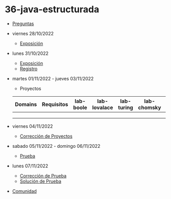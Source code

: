 # 36-java-estructurada

- [Preguntas](https://escuela.it/cursos/curso-recurrencia-desarrollo-software/clase/patron)
- viernes 28/10/2022
  - [Exposición](https://escuela.it/cursos/curso-recurrencia-desarrollo-software/clase/patron)
- lunes 31/10/2022
  - [Exposición](https://escuela.it/cursos/curso-recurrencia-desarrollo-software/clase/patron)
  - [Registro](https://forms.gle/pA2QvsW32P4KtTD77)
- martes 01/11/2022 - jueves 03/11/2022
  - Proyectos
  
  |Domains|Requisitos|lab-boole|lab-lovalace|lab-turing|lab-chomsky|lab-bernersLee|
  |-------|----------|---------|------------|----------|-----------|--------------|
  |       |          |         |            |          |           |              |
  |       |          |         |            |          |           |              |
  |       |          |         |            |          |           |              |
- viernes 04/11/2022
  - [Corrección de Proyectos](https://escuela.it/cursos/curso-recurrencia-desarrollo-software/clase/patron)
- sabado 05/11/2022 - domingo 06/11/2022
  - [Prueba](https://forms.gle/hB9UJoN2PYiexctH8)
- lunes 07/11/2022
  - [Corrección de Prueba](https://escuela.it/cursos/curso-recurrencia-desarrollo-software/clase/patron)
  - [Solución de Prueba](https://docs.google.com/spreadsheets/d/1Uwtqa5VdD5wK2X7eLgkS6_th16aPnsW8pa5Ft2TyLPo/edit#gid=0)
- [Comunidad](https://app.slack.com/client/T02S3KYD464/C02TPSJ3T9U)
